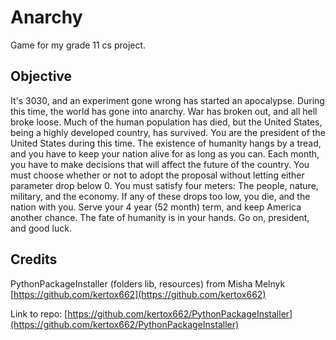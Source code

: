 # Anarchy #

Game for my grade 11 cs project.

## Objective ##
It's 3030, and an experiment gone wrong has started an apocalypse. During this time, the world has gone into anarchy. War has broken out, and all hell broke loose. Much of the human population has died, but the United States, being a highly developed country, has survived. You are the president of the United States during this time. The existence of humanity hangs by a tread, and you have to keep your nation alive for as long as you can. Each month, you have to make decisions that will affect the future of the country. You must choose whether or not to adopt the proposal without letting either parameter drop below 0. You must satisfy four meters: The people, nature, military, and the economy. If any of these drops too low, you die, and the nation with you. Serve your 4 year (52 month) term, and keep America another chance. The fate of humanity is in your hands. Go on, president, and good luck.

## Credits ##
PythonPackageInstaller (folders lib, resources) from Misha Melnyk [https://github.com/kertox662](https://github.com/kertox662)

Link to repo:
[https://github.com/kertox662/PythonPackageInstaller](https://github.com/kertox662/PythonPackageInstaller)
